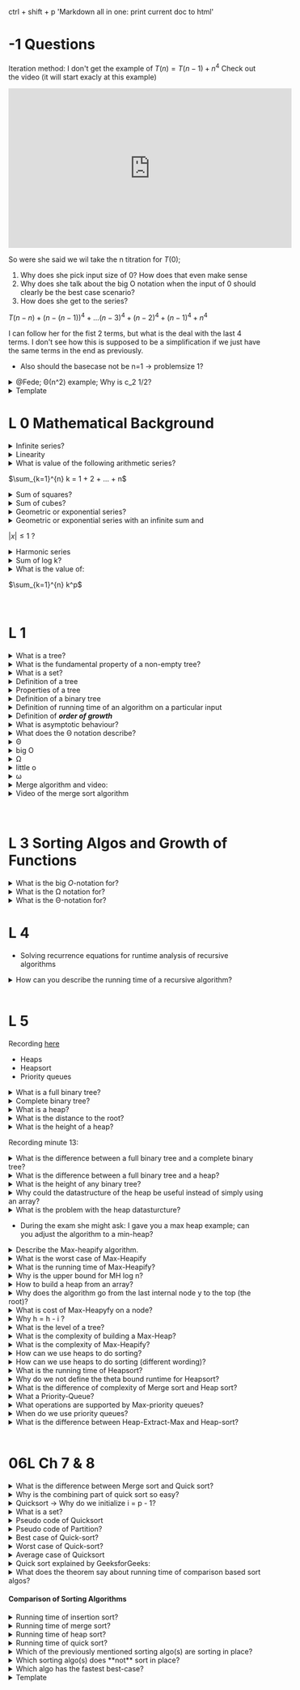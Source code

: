 ctrl + shift + p 'Markdown all in one: print current doc to html'

# -1 Questions

Iteration method: I don't get the example of 
$T(n) = T(n-1)+n^4$
Check out the video (it will start exacly at this example)

<iframe width="560" height="315" src="https://www.youtube.com/embed/MOAVDta-0as?start=740" title="YouTube video player" frameborder="0" allow="accelerometer; autoplay; clipboard-write; encrypted-media; gyroscope; picture-in-picture" allowfullscreen></iframe>

So were she said we wil take the n titration for $T(0)$;

1. Why does she pick input size of 0? How does that even make sense
2. Why does she talk about the big O notation when the input of 0 should clearly be the best case scenario?
3. How does she get to the series?

$T(n-n)+(n-(n-1))^4+...(n-3)^4+(n-2)^4+(n-1)^4+n^4$

I can follow her for the fist 2 terms, but what is the deal with the last 4 terms. I don't see how this is supposed to be a simplification if we just have the same terms in the end as previously.

* Also should the basecase not be n=1 &rarr; problemsize 1?

<details>
<summary> @Fede; &Theta;(n^2) example; Why is c_2 1/2? </summary>

Why is $1/2𝑛^2−3𝑛=\Theta(𝑛^2)$?
[see here](https://cs.stackexchange.com/questions/98669/why-is-dfrac12n2-3n-thetan2)

</details>

<details>
<summary>Template</summary>

* remember to leave an empty line after summary
* remember to leave an empty line after answer
* add break before end details

<br>
</details>

# L 0 Mathematical Background

<details>
<summary>Infinite series?</summary>

$\sum_{k=1}^{\infty} a_k$, &emsp; wich we interpret to mean &emsp; $\lim_{n \to \infty} \sum_{k=1}^{n} a_k$

* If the limit exists the series *converges*
* The terms of a convergent series **cannot** always be added in any order

<br>
</details>

<details>
<summary>Linearity</summary>

For any real number *c* and any finite series $a_1, a_2,...,a_n$ and $b_1, b_2,...,b_n$ we have; $$\sum_{k=1}^{n}(ca_k+b_k) = c \sum_{k=1}^{n} a_k + \sum_{k=1}^{n} b_k$$

* This liniarity property also applies to infinite series
* We can make use of the linearity property to manipulate summations incorporating the asymptotic notation; e.g.

* $\sum_{k=1}^{n} \Theta(f(k)) = \Theta(\sum_{k=1}^{n}f(k))$
  * Here the left side $\Theta$ notation applies to *k*
  * The right side $\Theta$ applies to *n*

<br>
</details>

<details>
<summary>What is value of the following arithmetic series?

$\sum_{k=1}^{n} k = 1 + 2 + ... + n$ 

</summary>

$$
\begin{aligned}
\sum_{k=1}^{n}k &= \frac{n(n+1)}{2} \\
&= \Theta(n^2)
\end{aligned}
$$

Remember the the $\Theta$ statement only hods true  if:

There exist positive constants $c_1, c_2$ and $n_0$ such that $0 \leq c_1 g(n) \leq f(n) c_g(n)$

for all $n \geq n_0$

![Thetha](https://kb.novaordis.com/images/6/6d/Theta_Notation.png)

<br>
</details>

<details>
<summary>Sum of squares?</summary>
<br>

$\sum_{k=0}^{n}k^2 = \frac{n(n+1)(2n+1)}{6}$

<br>
</details>

<details>
<summary>Sum of cubes?</summary>
<br>

$$
\sum_{k=0}^{n}k^3 = \frac{n^2(n+1)^2}{4}
$$

<br>
</details>

<details>
<summary>Geometric or exponential series?</summary>

For real $x \neq 1,$ the sumation
$$\sum_{k=0}^{n} x^k = 1+x+x^2+ ... + x^n$$

is a geometric series or an exponential series and has the value
$\sum_{k=0}^{n} x^k = \frac{1}{1-x}$

<br>
</details>

<details>
<summary>Geometric or exponential series with an infinite sum and 

$|x| \leq 1$ ?</summary>

$$\sum_{k=0}^{\infty} x^k = \frac{1}{1-x}$$
Because we assume that $0^0 = 1$, These formulas apply even when $x=0$

<br>
</details>

<details>
<summary>Harmonic series</summary>

* For $n > 0$, the $n^th$ harmonic number is:
* $H_n = \frac{1}{1}, \frac{1}{2}, \frac{1}{3}, ..., \frac{1}{n}$ 
* $\sum_{k=1}^{n}$
* $ln(n) + O(1)$ - where big O is the upper bound


<br>
</details>


<details>
<summary>Sum of log k?</summary>

* $\sum_{k=1}^{n} log k \approx n log n$ 

<br>
</details>


<details>
<summary> What is the value of:

$\sum_{k=1}^{n} k^p$ 

</summary>

* $= 1^p+ 2^p + ... + n^p \approx \frac{1}{p+1} n^{p+1}$

<br>
</details>

<br>

# L 1

<details>
<summary>What is a tree?</summary>
<br>

* A set of **nodes** connected by **edges**, so that there is **exaclty one** way to get from any node to any other node. 

</details>

<details><summary>What is the fundamental property of a non-empty tree?</summary>

* Every non-empty tree with $n$ nodes has **exactly** $n-1$ edges.

</details>

<details>
<summary>What is a set?</summary>
<br>

* Each element can occur only once
* The elements are not ordered
* The number of elements in a set S is the cardinality of the set $(|S|)$
    * If the cardinality if a natural number, then the S is a finite set 
    * Otherwise it is infinite

</details>

<details>
<summary>Definition of a tree</summary>

* A tree is a set of **nodes** connected by **edges** so that there is **exactly one** way to get from **any** node to **any other** node 

<br>
</details>

<details>
<summary>Properties of a tree</summary>

* Every non-empty tree with n nodes has **exactly** $n-1$ edges
* A tree is rooted if one of its nodes is distinguished as **root**.
  * This definition cas be used recursively; A **rooted tree** consists of a **root node** and a finite set of **sub-trees** which are themselves rooted trees
  
<br>
</details>

<details>
<summary>Definition of a binary tree</summary>

* A binary tree is an **ordered tree** which is either
  * Empty
  * or consists of a **root node** and two subtrees, that are themselves binary trees

Here a full binary tree as an example:

![](https://upload.wikimedia.org/wikipedia/commons/thumb/b/b0/Full_binary.svg/1600px-Full_binary.svg.png)

<br>
</details>

<details>
<summary>Definition of running time of an algorithm on a particular input</summary>

* The number of **primitive operations** (steps) executed 
* It depends on the input and usually grows with input size

<br>
</details>

<details>
<summary>Definition of <b><i>order of growth</b></i></summary>

* Gives a simple characterization of the algorithms **efficiency**

</details>

<details>
<summary>What is asymptotic behaviour?</summary>

* We are analyzing the **asymptotic behaviour** of algorithms
* Describes how the running time increases as the **size of the input** increases
* asymptotic behaviour can be described by certain asymptotic notations
 
</details>

<details>
<summary>What does the &Theta; notation describe?</summary>

* Describes the "equality" 
* $f(n)=g(g)$
  
<br>
</details>

<details>
<summary>&Theta;</summary>

* Indicates equality:
* $f(n)=g(n)$
  
</details>

<details>
<summary>big O</summary>

* 'less than or equal to'
* $f(n) \leq g(n)$
  
</details>

<details>
<summary>&Omega;</summary>

* 'greater than or equal to'
* $f(n) \geq g(n)$
  
</details>

<details>
<summary>little o</summary>

* 'strictly less than'
* $f(n)<(n)$

</details>

<details>
<summary>&omega;</summary>

* 'strictly greater than'
* $f(n)>g(n)$
  
</details>

<details>
<summary>Merge algorithm and video:</summary>

* Given two sorted decks of cards; "Left" and "Right"
* Both "Left" and "Right" are stacked up on the table facing up 
* Both stacks are sorted from highest to lowest with the lowest being exposed and on top of the stack
* The third stack is "Output" and it is empty to start with
* If $Left(i) \leq Right(j)$ we move the element to the output stack
* Wheneve we copy the item to the output stack we have to increase the index of L or R and we also have to increment the index of the output stack
Merge


<iframe width="560" height="315" src="https://www.youtube.com/embed/6pV2IF0fgKY" title="YouTube video player" frameborder="0" allow="accelerometer; autoplay; clipboard-write; encrypted-media; gyroscope; picture-in-picture" allowfullscreen></iframe>

</details>

<details>
<summary>Video of the merge sort algorithm</summary>

* It is a sorting algorithm that follows the divide and conquer approach

<iframe width="560" height="315" src="https://www.youtube.com/embed/mB5HXBb_HY8" title="YouTube video player" frameborder="0" allow="accelerometer; autoplay; clipboard-write; encrypted-media; gyroscope; picture-in-picture" allowfullscreen></iframe>

</details>

<br>
<br>


# L 3 Sorting Algos and Growth of Functions

<details>
<summary>What is the big <i>O</i>-notation for?</summary>

* It is the formal mathematical way to express the **upper bound** of the running time &rarr; to describe the **worst case**
* Measures the **worst case** time complexity of the longest amount of time an algorithm can possibly take to complete
* $O(g(n)) = \{f(n)$ : there exist positive constants $c$ and $n_o$ such that $0 \leq f(n) \leq cg(n) for\ all\ n \geq n_0\}$
* By using the $O$-notation to bound the worst case of an algorithm, we have an upper bound $\implies$ we have a bound on the running time on every input.
* The worst case is often similar or the same as the average case

<img src="https://s2.qwant.com/thumbr/474x472/e/4/57cfed11b3f840151c91c0bb1f00cc402a951cbed81a39384468c619a775e2/th.jpg?u=https%3A%2F%2Ftse4.mm.bing.net%2Fth%3Fid%3DOIP.oNQte90XxqslB0Z72VnujAHaHY%26pid%3DApi&q=0&b=1&p=0&a=0" width="200" height="200">

<br>
</details>

<details>
<summary>What is the &Omega; notation for?</summary>

* It is the formal mathematical way to express the **best case** &rarr; asymptotic **lower bound** of the running time &rarr; 
* It is pronounced like "**oh my god**" - which is why you can tell that we are talking about the best case
* Sometimes also referred to as "big-&Omega;"
* Measures the **best case** time complexity of the minimum amount of time an algorithm can possibly take to complete

<img src="https://s2.qwant.com/thumbr/474x494/4/b/1012382d29d3188074c2a65d24e3541306b058915b3e24a34ab68196b72b2a/th.jpg?u=https%3A%2F%2Ftse1.mm.bing.net%2Fth%3Fid%3DOIP.0VlgVBjisdqZGs2Cf1SZtAHaHu%26pid%3DApi&q=0&b=1&p=0&a=0" width="200" height="200">
<br>
</details>


<details>
<summary>What is the &Theta;-notation for? </summary>

* When using the &Theta;-notation, we're saying that we have an asymptotically tight bound on the running time
  * 'Asymptotically', because it matters only for **large values of n**
  * 'Tight bound', because the running time of $f(n)$ is bounded by the function $g(n)$ that is multiplied by a constant factor $c_1$ for the lower bound and $c_2$ for the upper bound
  * Thus $g(n)$ is an asymptotic tight bound for $f(n)$
* The &Theta;-notation can also be called "sandwich-notation" **because**; 
* $\Theta(g(n)) = \{f(n)|$ there exist positive constants $n_0 \geq 0$, $c_1$ and $c_2$ such that $0 \leq c_1g(n) \leq f(n) \leq c_2g(n) \forall n \geq n_o\}$
* Simply put; 
  * For any value (to the right of) larger than $n_0$, the value of $f(n)$ lies 
    * **At or above** $c_1g(n)$
    * And **at or below** $c_2g(n)$ see sandwich below
* $f(n) \in \Theta g(n)$ which we will simply express as $f(n) = \Theta g(n)$ for mathematical convenience

<img src="https://1.bp.blogspot.com/-sOrn-Gb-TtU/XPhqa31EyHI/AAAAAAAABy0/GOTyvRcbKQAe4F2zY6VqDl60gt-9AM1ogCLcBGAs/s400/BigTheta.png" width='200' height='200'>

* $Theta(g(n)) is the set of functions whose $growth = g(n)$
* Measured with respect to the constant multiples $c_1$ and $c_2$ as *n* &rarr; $\infty$
<br>
</details>



# L 4 

- Solving recurrence equations for runtime analysis of recursive algorithms

<details>
<summary>How can you describe the running time of a recursive algorithm?</summary>
<br>
By a recurrence equation that describes a function in terms of its value on smaller input.
</details>

<br>

# L 5

Recording [here](https://virtuale.unibo.it/mod/page/view.php?id=542187)

- Heaps 
- Heapsort
- Priority queues
  
<details>
<summary>What is a full binary tree?</summary>
<br>
A binary tree in which each

-  node is either a leaf, or 
-  has a degree that is exactly 2 (number of children). 
-  Put differently: each node has either degree zero or degree 2.
</details>

<details>
<summary>Complete binary tree?</summary>
<br>
A binary tree in which ALL leaves have the same depth 

and all internal nodes have degree 2.

You never create a new level before finishing the previous level.

All leave nodes must be at the same level.
</details>

<details>
<summary>What is a heap?</summary>
<br>
A nearly complete binary tree with the two following properties;

1. Structural property: all levels are full, except possibly the last one, which is filled from left to right.
2. Order/heap property: for any node $i$ parent($i$) $\geq$ i.
The maximum value appears in the root &rarr; also called Max Heaps.
3. The height of a heap of $n$ elements is $\lfloor log_2 n \rfloor$
</details>

<details>
<summary>What is the distance to the root?</summary>
<br>
The number of nodes you have to pass through form a leaf for reaching the node. In this case you do NOT count the leave but only the nodes you have to pass throgh.
</details>

<details>
<summary>What is the height of a heap?</summary>
<br>
It is $\lfloor log_2 n \rfloor$ 
</details>

Recording minute 13: 

<details>
<summary>What is the difference between a full binary tree and a complete binary tree?</summary>
<br>
A full binary tree might have leafs with differeing distances to the root. Thus the tree does not look completely symmetric. 

All leafs of the complete binary tree on the other hand must have the exact same distance to the root. Thus the tree is completely symmetric.
</details>

<details>
<summary>
What is the difference between a full binary tree and a heap?</summary>
<br>
The distance to the root might differ between leafs. For a full binary tree the longest distance from a leaf to the root might be several levels higher than the distance from the shortest leaf.

For the heap the distance to the root of the longest leafs compared to the shortest leafs can only differ by 1.

A heap is almost a complete binary tree, except for the last level. The last level may be partial but has to be filled from left to right. 

The last level of a heap may be incomplete just as in a full binary tree but it must be filled from left to right.
</details>

<details>
<summary>
What is the height of any binary tree?</summary>
<br>
The height is $log_2 n$. We will always consider the longest path from any leaf to the root! 
</details>

<details>
<summary>
Why could the datastructure of the heap be useful instead of simply using an array?</summary>
<br>
Because in some applications we have to exctract the highest value quickly. That way you know you can always access the element of highest value in constant time!
</details>

<details>
<summary>
What is the problem with the heap datasturcture?</summary>
<br>
If you remove the root (the highest value) you have to reorder the tree, to move the second largest number to the root.
</details>

* During the exam she might ask: I gave you a max heap example; can you adjust the algorithm to a min-heap?

<details>
<summary>
Describe the Max-heapify algorithm.</summary>
<br>
Max-Heapify(A, i) &rarr; where A is an array and i is the index<br/>
&nbsp;&nbsp;&nbsp;&nbsp;l = 2i<br/>
&nbsp;&nbsp;&nbsp;&nbsp;r = 2i + 1<br/>
&nbsp;&nbsp;&nbsp;&nbsp;if l $\leq$ A.heap-size and A[l] $>$ A[i]<br/>
&nbsp;&nbsp;&nbsp;&nbsp;&nbsp;&nbsp;&nbsp;&nbsp;largest = l<br/>
&nbsp;&nbsp;&nbsp;&nbsp;else largest = i<br/>
&nbsp;&nbsp;&nbsp;&nbsp;if r $\leq$ A.heap-size and A[r] $>$ A[largest]<br/>
&nbsp;&nbsp;&nbsp;&nbsp;&nbsp;&nbsp;&nbsp;&nbsp;largest = r<br/>
&nbsp;&nbsp;&nbsp;&nbsp;if largest $\ne$ i<br/>
&nbsp;&nbsp;&nbsp;&nbsp;&nbsp;&nbsp;&nbsp;&nbsp;exchange A[i] with A[largest]<br/>
&nbsp;&nbsp;&nbsp;&nbsp;&nbsp;&nbsp;&nbsp;&nbsp;Max-Heapify(A,largest)<br/>
Note that the value of $i$ does indeed change while the key of $i$ remains the same...

The stopping condition is when we reach the leafnodes

&rarr; We have 2 stopping conditions:

* Either your childs value is a leaf node: (l or r) is larger than A.heap-size &rarr; not representing an element in the heap (out of range). So in the case your array is larger than the heap size. E.g. A.lengh $`\neq`$
  * So once you hit the leaf nodes you do not call the algorithm recursively again
* Or key of the child A[child] is smaller than largest 

&rarr; Remember this algo only works with Max-Heaps, thus it works only if there was one modification to the heap such as the the value change in the any internal node or the root root to a number smaller than the children. Thus the left and right sub-trees are still max heaps.

# 49:43
</details>

<details>
<summary> What is the worst case of Max-Heapify</summary>
<br>
When the heap property is violated by the root while at the same time the root holds the smallest number (key) in the entire heap. Thus the entrie tree must be explored from the top to the bottom. The height of the tree is O(log n)
</details>


<details>
<summary>What is the running time of Max-Heapify?</summary>
<br>


</details>

<details>
<summary>Why is the upper bound for MH log n?</summary>

* Because in the worst case we have to go from the root to the leave swapping in each instance. This is identical to the height of the tree which is also $\lfloor log n \rfloor$
* If you define the theight of the tree as $h=O(logn)$ you may also say the run time is $O(h)$

<br>
</details>

<details>
<summary>How to build a heap from an array?</summary>

* When we build a heap from an array the $Heapsize = A.length$ 
  * Keep in mind that heaps can be modified which is why after some operations the Heapsize might be smaller than the original $A.length$
  * The heap size is dynamic, the array size is not
* Given an array of $n$ elements - we have to rearrange its elements in a way that satisfy the Max-Heap property
* We have to add internal nodes left to right starting with the next highest values
  * All left children will hold keys of indices $2i$
  * All right children will hold keys of indices $2i+1$
* The leaves are the elements from $A.length/2 + 1$ to the end of $A.lengh$ 
  * We don't want to analyse the leafs
* We start by looking only at the internal nodes $$Nodes_internal = 1 ... \lfloor A.length/2 \rfloor$$
  * Here we treat the last intearnal nodes before the leafs as subtrees where the last internal node is the root of the subtree.
  * Thus we want to start at the last internal nodes $\lfloor A.length \rfloor downto 1$

<br>
</details>

<details>
<summary>Why does the algorithm go from the last internal node y to the top (the root)?</summary>

* First of all because the leaves are defined as $\lfloor A.length/2 \rfloor + 1 to n $ - because the leaves have no children ;)
  * The last internal node has the last children
  * The leaves are the stopping condition
* We are working only on subtrees 
* A requirement of Max-Heapify is that all my subtrees are max-heaps
  * By working on subtrees of 3 nodes (1 parent 2 children) we can be sure that the violation is just in one place

<br>
</details>

<details>
<summary>What is cost of Max-Heapyfy on a node?</summary>

* It is proportional to the height of the node in the tree
* The worst case is always the height of that internal node, that is treated as a root at a given i ("rooted at a given i")
* The closer you are to the root, the higher the cost
* For every level i we have the cost of Max-Heapify plus the number of nodes that are present in a given level
  
Ch-06 s 20


<br>
</details>

<details>
<summary>Why h = h - i ?</summary>

* Cate?
<br>
</details>

<details>
<summary>What is the level of a tree?</summary>

* Cate?
 
<br>
</details>

<details>
<summary>What is the complexity of building a Max-Heap?</summary>

* Its a linear time operation

<br>
</details>

<details>
<summary>What is the complexity of Max-Heapify?</summary>

* Its a $log n$ time operation

<br>
</details>

<details>
<summary>How can we use heaps to do sorting?</summary>

* We will build a Max-Heap from a given array of elements, using *Build-Max-Heap*
* Then we exploit the *Max-Heap-property* once we have a Max-Heap
    * We take the largest element, knowing that we'll always find it in the root
    * Thus, we take this largest element and put it into the last position (**i**) in the array
    * Hence we must reduce the heapsize by one
    * Restore the Max-Heap-property and continue in the same way
        * Thereafter we have to replace the key of the root that was moved with one of the other elements of the heap
    * We stop when the heap-size = 1

<br>
</details>

<details>
<summary>How can we use heaps to do sorting (different wording)?</summary>

* We will build a Max-Heap from a given array of elements, using *Build-Max-Heap*
* Then we exploit the *Max-Heap-property* once we have a Max-Heap
* We take the largest element, knowing that we'll always find it in the root and place it in the *last position* *i* of the array
* We 'discard' the last node by reducing the heapsize by one 
* We cal **Max-Heapify" on the new root to mainting (restore) the *max-heap-property*
* We have to replace the key of the root that was moved with one of the other elements of the hea
    * We repeat the process until the heap contains only one node

<br>
</details>

<details>
<summary>What is the running time of Heapsort?</summary>

* Build-Max-Heap(A)
    * O(n)
* Loop is executed n times but contains Max-Heapify
   * O(log n)
   * The runtime for the loop is therefore O(n log n)
 * Total runtime of the algo is O(n log n) + O(n) but as the first term is dominating the short answer is:

The runtime of Heapsort is O(n log n)

<br>
</details>

<details>
<summary>Why do we not define the theta bound runtime for Heapsort?</summary>

* Because the built in algorithms 
    * Build-Max-Heap
    * Max-Heapify 
* Cannot be defined in terms of thetha

<br>
</details>

<details>
<summary>What is the difference of complexity of Merge sort and Heap sort?</summary>

* MS: For sure n log n
* HS: can be better than n log n
<br>
</details>

<details>
<summary>What a Priority-Queue?</summary>

A Priority Queue is a data structure for maintaining a set of *S* elements, each with an **associated priority value** called a **key**.

<br>
</details>

<details>
<summary>What operations are supported by Max-priority queues?</summary>

1. Return the element of **S** with the largest key
2. Remove and return the element of **S** with the largest key
3. Increase the value of an element x's key to k, assuming $k \geq key_current$ at value x
4. Insert an element x into set **S**

<br>
</details>

<details>
<summary>When do we use priority queues?</summary>

* Hospitals
* Job scheduling on a computer
    * A max-priority queue keeps track of the jobs to be performed 
    * When a job is finished/interrupted;
        * Job with the highest priority is selected adding a new job to the queue
* Can be implemented with a max-heap
    * Jobs in the priority queue correspond to the nodes in the heap
  
<br>
</details>

<details>
<summary>What is the difference between Heap-Extract-Max and Heap-sort?</summary>

* Cate?

<br>
</details>
<br>

# 06L Ch 7 & 8

<details>
<summary>What is the difference between Merge sort and Quick sort?</summary>

* In Merge sort the dividing step is trivial
    * Because we just calculated the middle index of the array, which was enough to merge sort the left and the right part
  * The Combining step is the dificult part solved by the 'merge' algorithm, which was the main driving force of the algo
  
* In Quick sort the combination step is trivial
* The main work is in the dividing step
    * A[p..q-1] <= A[q] <= A[q+1..r]
        * A[q] is NOT the middle of the array!
        * Further here we are not really dividing but **partitioning**
        * Because we find the element A[q] and then all elements to its left need to be smaller while all elements to its right need to be larger than A[q]

<br>
</details>

<details>
<summary>Why is the combining part of quick sort so easy?</summary>

* This is because
    * Each element of the left subarray is by definition $\leq$ A[q]
    * And each element of the right subarray is by definition $\geq$ A[q]
* Thus the combination of the two subarrays will be very easy as none of the elements left or right to A[q] need to be moved anymore. They are already were they should be

<br>
</details>

<details>
<summary>Quicksort &rarr; Why do we initialize i = p - 1?</summary>

* Because A[p..i] contains the elements that are less than or equal to x
* If i was defined initially as p, then there would be just ONE element that is lesser than or equal to x 
* In order to start with an empty array we have to start with i = p -1
 
<br>
</details>

<details>
<summary>What is a set?</summary>

* Each element can occur only once
* The elements are not ordered
* The number of elements in a set S is the cardinality of the set $(|S|)$
    * If the cardinality if a natural number, then the S is a finite set 
    * Otherwise it is infinite

<br>
</details>

<details>
<summary>Pseudo code of Quicksort</summary>

&rarr; initial call of Quicksort takes A, 1 and A.lenght

```
Quicksort(A,p,r) 
1   if p < r
2         q = Partition(A,p,r)
3         Quicksort(A, p, q - 1) // left array with each el <= x
4         Quicksort(A, q + 1, r) // right array with each el >= x
```

<br>
</details>

<details>
<summary>Pseudo code of Partition?</summary>

```
Partition(A, p, r)
1 x = A[r]
2 i = p - 1
3 for j = p to r - 1  // first j starts at p = 1, loop ends at second last element
4     if A[j] <= x
5         i = i + 1
6         exchange A[i] with A[j]   // Moves A[j] <= x to left sub array 
7 exchange A[i + 1] with A[r]   // move x in position A[q]
8 return i + 1    // corresponding to q, nedded as input for recursive calles of Quicksort (line 3 and 4)
```

<br>
</details>

<details>
<summary>Best case of Quick-sort?</summary>

* Balanced partitioning, meaning that we will have 2 regions
    * One of size n/2
    * The other one of size n/2-1
* The recurrence is calcuated as follows:
* $T(n) = 2T(n/2)+\Theta(n)=\Theta(n log n)$ (same as merge sort)

<br>
</details>

<details>
<summary>Worst case of Quick-sort?</summary>

* Maximally unbalanced set:
    * One region has 0 elements and the other one has n - 1 elements
    * When the array is already sorted
    * When all elements are smaller than 8
* Running time of $\Theta(n^2)$

<br>
</details>

<details>
<summary>Average case of Quicksort</summary>

* All permutations of the input numbers are equally likely
* On a random input array, we will have a **mix** of well balanced and unbalanced splits
    * Because it is unrealistic that each split happenes in the same way
* Good and bad splits are randomly distributed throughout the tree
    * E.g. $(n-1)/2-1$ on one branch and $(n-1)/2$ on another branch
* This leads to the average case running time still being $\Theta(n log n)$ which is close to the best case running time!

<br>
</details>

<details>
<summary> Quick sort explained by GeeksforGeeks:</summary>

* Sortingalgo using the idea of divide and conquer
* Finds element that is called **pivot** which divided the array in two
* The left part of the array holds elements smaller or equal than **pivot** (x)
* The right holds elements strictly larger than the **pivot**
  
* We recursively perform three steps
    
1. Bring the pivot to its apropriate position such that left of the pivot is smaller and right is greater
2. Quick sort the left part
3. Quick sort the right part
  
* The counter variables are 
* *i* index of the smaller el
* j loop variable
* Test condition:
    * arr[j] <= pivot
    * if true
        * Swap(arr(i), arr(j))
    * else next iteration of for

<br>
</details>

<details>
<summary>What does the theorem say about running time of comparison based sort algos?</summary>

* Any comparison based sort algorithm requires $\Omega(n log n)$ comparisons in the **worst case**
* We can proof that by constructing a tree and check how many leaves *l* it has:
 * The tree will have at least $n!$ leaves &rarr;  $n!$ permutations of the input appearing as some leaf $\Rightarrow n! \leq l$
 * The tree will have at most $h^h$ leaves
 * $\Rightarrow n! \leq l \leq 2^h$
 * $\Rightarrow h \geq lg(n!) = \Omega(nlgn)$
 * *h* is the height of the tree

<br>
</details>


#### Comparison of Sorting Algorithms

<details>
<summary>Running time of insertion sort?</summary>

* Worst case: $\Theta(n^2)$ 
* Best case: $\Theta(n)$
* Sorts **in place**

<br>
</details>

<details>
<summary>Running time of merge sort?</summary>

* Worst case: $\Theta(n log n)$ 
* Best case: $\Theta(n log n)$ 
* Best and worst are the **same**
* But it does **not** sort in place
  * It creates additional arrays that require additional space 

<br>
</details>

<details>
<summary>Running time of heap sort?</summary>

* Worst case: $\Theta(n log n)$ 
* Best case: $\Theta(n log n)$ 
* Sorts **in place**

<br>
</details>

<details>
<summary>Running time of quick sort?</summary>

* Worst case: $\Theta(n^2)$ 
* Best case: $\Theta(n log n)$ 
* Sorts **in place**

<br>
</details>

<details>
<summary>Which of the previously mentioned sorting algo(s) are sorting in place?</summary>

1. Insertion sort
2. Heap sort
3. Quick sort 

<br>
</details>

<details>
<summary>Which sorting algo(s) does **not** sort in place?</summary>

*  Merge sort

<br>
</details>

<details>
<summary>Which algo has the fastest best-case?</summary>

* Insertion sort: $\Thetha(n)$  

<br>
</details>

<details>
<summary>Template</summary>

* 

<br>
</details>